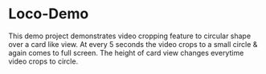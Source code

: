 # Loco-Demo
This demo project demonstrates video cropping feature to circular shape over a card like view. At every 5 seconds the video crops to a small circle & again comes to full screen. The height of card view changes everytime video crops to circle.
